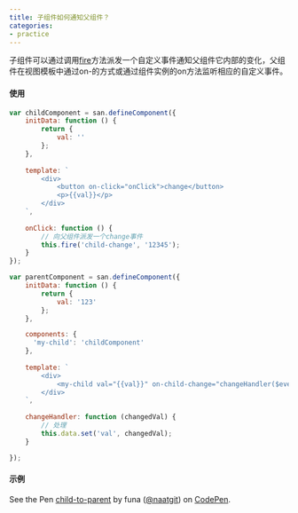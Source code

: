 ```yaml
---
title: 子组件如何通知父组件？
categories:
- practice
---
```


子组件可以通过调用[fire](https://ecomfe.github.io/san/doc/api/#fire)方法派发一个自定义事件通知父组件它内部的变化，父组件在视图模板中通过on-的方式或通过组件实例的on方法监听相应的自定义事件。

#### 使用
```javascript
var childComponent = san.defineComponent({
    initData: function () {
        return {
            val: ''
        };
    },
    
    template: `
        <div>
            <button on-click="onClick">change</button>
            <p>{{val}}</p>
        </div>
    `,
    
    onClick: function () {
        // 向父组件派发一个change事件
        this.fire('child-change', '12345');
    }
});

var parentComponent = san.defineComponent({
    initData: function () {
        return {
            val: '123'
        };
    },

    components: {
      'my-child': 'childComponent'
    },
  
    template: `
        <div>
            <my-child val="{{val}}" on-child-change="changeHandler($event)" />
        </div>
    `,
  
    changeHandler: function (changedVal) {
        // 处理
        this.data.set('val', changedVal);
    }

});
```

#### 示例
<p data-height="265" data-theme-id="0" data-slug-hash="wqrGLy" data-default-tab="result" data-user="naatgit" data-embed-version="2" data-pen-title="child-to-parent" class="codepen">See the Pen <a href="https://codepen.io/naatgit/pen/wqrGLy/">child-to-parent</a> by funa (<a href="https://codepen.io/naatgit">@naatgit</a>) on <a href="https://codepen.io">CodePen</a>.</p>
<script async src="https://production-assets.codepen.io/assets/embed/ei.js"></script>

